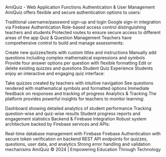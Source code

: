 AmiQuiz - Web Application Functions
Authentication & User Management
AmiQuiz offers flexible and secure authentication options to users:

Traditional username/password sign-up and login
Google sign-in integration via Firebase Authentication
Role-based access control distinguishing teachers and students
Protected routes to ensure secure access to different areas of the app
Quiz & Question Management
Teachers have comprehensive control to build and manage assessments:

Create new quizzes/tests with custom titles and instructions
Manually add questions including complex mathematical expressions and symbols
Provide four answer options per question with flexible formatting
Edit or delete existing quizzes and questions
Student Quiz Experience
Students enjoy an interactive and engaging quiz interface:

Take quizzes created by teachers with intuitive navigation
See questions rendered with mathematical symbols and formatted options
Immediate feedback on responses and tracking of progress
Analytics & Tracking
The platform provides powerful insights for teachers to monitor learning:

Dashboard showing detailed analytics of student performance
Tracking question-wise and quiz-wise results
Student progress reports and engagement statistics
Backend & Firebase Integration
Robust system architecture backed by Firebase services and APIs:

Real-time database management with Firebase
Firebase Authentication with secure token verification on backend
REST API endpoints for quizzes, questions, user data, and analytics
Strong error handling and validation mechanisms
AmiQuiz © 2024 | Empowering Education Through Technology
